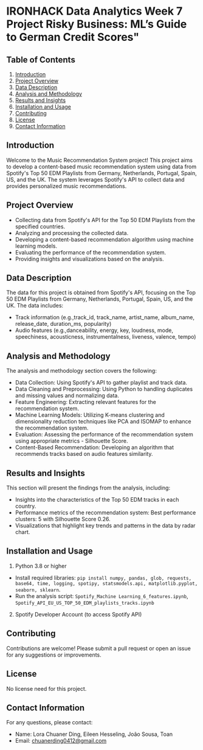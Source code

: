 # IRONHACK Data Analytics Week 7 Project Risky Business: ML’s Guide to German Credit Scores"

## Table of Contents
1. [Introduction](#introduction)
2. [Project Overview](#project-overview)
3. [Data Description](#data-description)
4. [Analysis and Methodology](#analysis-and-methodology)
5. [Results and Insights](#results-and-insights)
6. [Installation and Usage](#installation-and-usage)
7. [Contributing](#contributing)
8. [License](#license)
9. [Contact Information](#contact-information)

## Introduction
Welcome to the Music Recommendation System project! This project aims to develop a content-based music recommendation system using data from Spotify's Top 50 EDM Playlists from Germany, Netherlands, Portugal, Spain, US, and the UK. The system leverages Spotify's API to collect data and provides personalized music recommendations.

## Project Overview
- Collecting data from Spotify's API for the Top 50 EDM Playlists from the specified countries.
- Analyzing and processing the collected data.
- Developing a content-based recommendation algorithm using machine learning models.
- Evaluating the performance of the recommendation system.
- Providing insights and visualizations based on the analysis.

## Data Description
The data for this project is obtained from Spotify's API, focusing on the Top 50 EDM Playlists from Germany, Netherlands, Portugal, Spain, US, and the UK. The data includes:

- Track information (e.g.,track_id, track_name, artist_name, album_name, release_date, duration_ms, popularity)
- Audio features (e.g.,danceability, energy, key, loudness, mode, speechiness, acousticness, instrumentalness, liveness, valence, tempo)

## Analysis and Methodology
The analysis and methodology section covers the following:
- Data Collection: Using Spotify's API to gather playlist and track data.
- Data Cleaning and Preprocessing: Using Python to handling duplicates and missing values and normalizing data.
- Feature Engineering: Extracting relevant features for the recommendation system.
- Machine Learning Models: Utilizing K-means clustering and dimensionality reduction techniques like PCA and ISOMAP to enhance the recommendation system.
- Evaluation: Assessing the performance of the recommendation system using appropriate metrics - Silhouette Score.
- Content-Based Recommendation: Developing an algorithm that recommends tracks based on audio features similarity.

## Results and Insights
This section will present the findings from the analysis, including:
- Insights into the characteristics of the Top 50 EDM tracks in each country.
- Performance metrics of the recommendation system: Best performance clusters: 5 with Silhouette Score 0.26.
- Visualizations that highlight key trends and patterns in the data by radar chart.

## Installation and Usage
1. Python 3.8 or higher
  - Install required libraries: `pip install numpy, pandas, glob, requests, base64, time, logging, spotipy, statsmodels.api, matplotlib.pyplot, seaborn, sklearn`.
  - Run the analysis script: `Spotify_Machine Learning_6_features.ipynb`,  `Spotify_API_EU_US_TOP_50_EDM_playlists_tracks.ipynb`
2. Spotify Developer Account (to access Spotify API)

## Contributing
Contributions are welcome! Please submit a pull request or open an issue for any suggestions or improvements.

## License
No license need for this project.

## Contact Information
For any questions, please contact:
- Name: Lora Chuaner Ding, Eileen Hesseling, João Sousa, Toan
- Email: chuanerding0412@gmail.com

